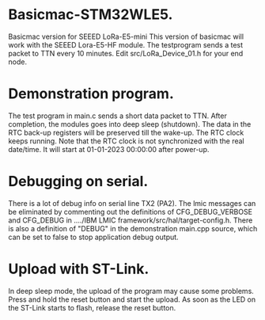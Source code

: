 # Basicmac-STM32WLE5.
Basicmac version for SEEED LoRa-E5-mini
This version of basicmac will work with the SEEED Lora-E5-HF module.
The testprogram sends a test packet to TTN every 10 minutes.
Edit src/LoRa_Device_01.h for your end node.
# Demonstration program.
The test program in main.c sends a short data packet to TTN.  After completion, the modules goes into deep sleep (shutdown).  The data in the RTC back-up registers will be preserved till the wake-up.  The RTC clock keeps running.  Note that the RTC clock is not synchronized with the real date/time.  It will start at 01-01-2023 00:00:00 after power-up.
# Debugging on serial.
There is a lot of debug info on serial line TX2 (PA2).
The lmic messages can be eliminated by commenting out the definitions of CFG_DEBUG_VERBOSE and CFG_DEBUG in ..../IBM LMIC framework/src/hal/target-config.h.
There is also a definition of "DEBUG" in the demonstration main.cpp source, which can be set to false to stop application debug output.
# Upload with ST-Link.
In deep sleep mode, the upload of the program may cause some problems.  Press and hold the reset button and start the upload.  As soon as the LED on the ST-Link starts to flash, release the reset button.
